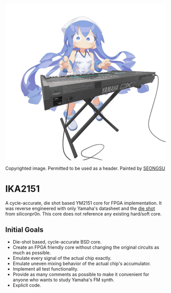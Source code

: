 <p align=center><img alt="header image" src="./resources/fmsynth_header.jpg" height="auto" width="640"></p>

Copyrighted image. Permitted to be used as a header. Painted by [SEONGSU](https://twitter.com/seongsu_twit)


# IKA2151
A cycle-accurate, die shot based YM2151 core for FPGA implementation. It was reverse engineered with only Yamaha's datasheet and the [die shot](https://siliconpr0n.org/archive/doku.php?id=mcmaster:yamaha:ym2151) from siliconpr0n. This core does not reference any existing hard/soft core.

## Initial Goals
* Die-shot based, cycle-accurate BSD core. 
* Create an FPGA friendly core without changing the original circuits as much as possible.
* Emulate every signal of the actual chip exactly.
* Emulate uneven mixing behavior of the actual chip's accumulator.
* Implement all test functionality.
* Provide as many comments as possible to make it convenient for anyone who wants to study Yamaha's FM synth.
* Explicit code.
